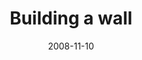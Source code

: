 ---
layout: base.njk
title : 'Building a wall' 
view_title : 'Building a wall' 
year : '2008' 
date : '2008-11-10' 
img_file : '/drawing/buildingawall.png' 
html_file : 'buildingawall' 
next_html : 'idreamoftreehousesbutiamafraidofheights.html' 
year_order : '506' 
permalink : "title/{{html_file}}.html"
---